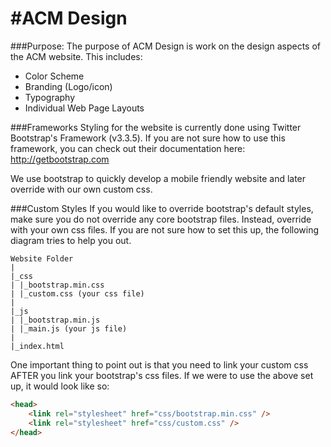 #ACM Design
=====

###Purpose:
The purpose of ACM Design is work on the design aspects of the ACM website. This includes:
- Color Scheme
- Branding (Logo/icon)
- Typography
- Individual Web Page Layouts

###Frameworks
Styling for the website is currently done using Twitter Bootstrap's Framework (v3.3.5). If you are not sure how to use this framework, you can check out their documentation here: http://getbootstrap.com 

We use bootstrap to quickly develop a mobile friendly website and later override with our own custom css.

###Custom Styles
If you would like to override bootstrap's default styles, make sure you do not override any core bootstrap files. Instead, override with your own css files. If you are not sure how to set this up, the following diagram tries to help you out.

    Website Folder
    |
    |_css
    | |_bootstrap.min.css
    | |_custom.css (your css file)
    |
    |_js
    | |_bootstrap.min.js
    | |_main.js (your js file)
    |
    |_index.html

One important thing to point out is that you need to link your custom css AFTER you link your bootstrap's css files. If we were to use the above set up, it would look like so:

<!-- index.html -->
```html
<head>
	<link rel="stylesheet" href="css/bootstrap.min.css" />
	<link rel="stylesheet" href="css/custom.css" />
</head>
```



